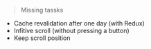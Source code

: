 
> Missing tassks
  - Cache revalidation after one day (with Redux)
  - Infitive scroll (without pressing a button)
  - Keep scroll position
